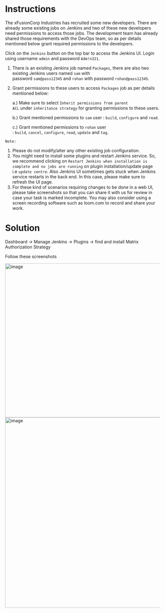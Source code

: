 # Instructions

The xFusionCorp Industries has recruited some new developers. There are already some existing jobs on Jenkins and two of these new developers need permissions to access those jobs. The development team has already shared those requirements with the DevOps team, so as per details mentioned below grant required permissions to the developers.

Click on the `Jenkins` button on the top bar to access the Jenkins UI. Login using username `admin` and password `Adm!n321`.

1. There is an existing Jenkins job named `Packages`, there are also two existing Jenkins users named `sam` with password `sam@pass12345` and `rohan` with password `rohan@pass12345`.
2. Grant permissions to these users to access `Packages` job as per details mentioned below:
    
    a.) Make sure to select `Inherit permissions from parent ACL` under `inheritance strategy` for granting permissions to these users.
    
    b.) Grant mentioned permissions to `sam` user : `build`, `configure` and `read`.
    
    c.) Grant mentioned permissions to `rohan` user : `build`, `cancel`, `configure`, `read`, `update` and `tag`.
    

`Note:`

1. Please do not modify/alter any other existing job configuration.
2. You might need to install some plugins and restart Jenkins service. So, we recommend clicking on `Restart Jenkins when installation is complete and no jobs are running` on plugin installation/update page i.e `update centre`. Also Jenkins UI sometimes gets stuck when Jenkins service restarts in the back end. In this case, please make sure to refresh the UI page.
3. For these kind of scenarios requiring changes to be done in a web UI, please take screenshots so that you can share it with us for review in case your task is marked incomplete. You may also consider using a screen recording software such as loom.com to record and share your work.

# Solution

Dashboard → Manage Jenkins → Plugins → find and install Matrix Authorization Strategy

Follow these screenshots

<img width="1177" height="500" alt="image" src="https://github.com/user-attachments/assets/ca03e360-15ee-49e9-94e8-e829f37ac456" />

<img width="1202" height="618" alt="image" src="https://github.com/user-attachments/assets/9e8158c8-b61a-4cfa-b735-eda642e1abf2" />
